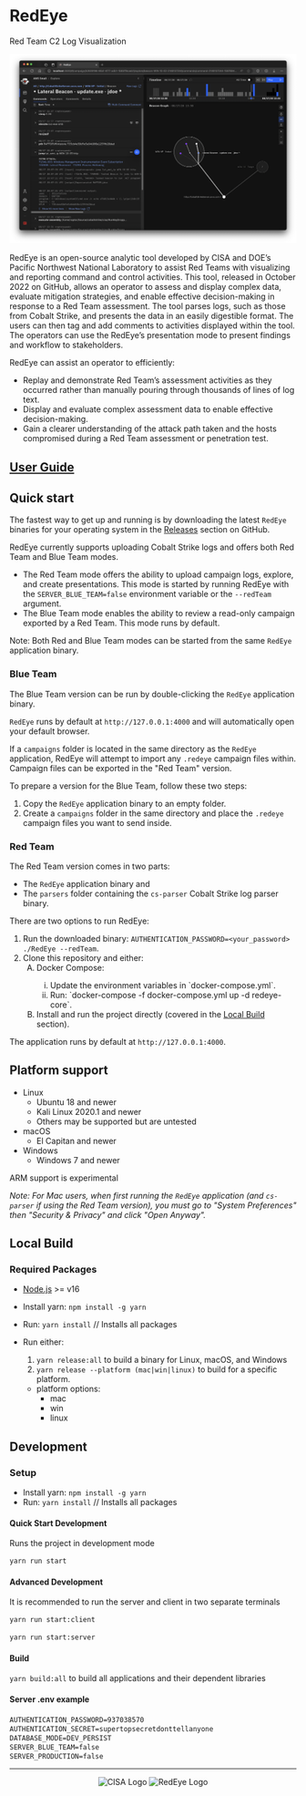 # RedEye
Red Team C2 Log Visualization

![RedEye Screenshot](docs/images/RedEye-Hero-Screenshot.png)

RedEye is an open-source analytic tool developed by CISA and DOE’s Pacific Northwest National Laboratory to assist Red Teams with visualizing and reporting command and control activities. This tool, released in October 2022 on GitHub, allows an operator to assess and display complex data, evaluate mitigation strategies, and enable effective decision-making in response to a Red Team assessment. The tool parses logs, such as those from Cobalt Strike, and presents the data in an easily digestible format. The users can then tag and add comments to activities displayed within the tool. The operators can use the RedEye’s presentation mode to present findings and workflow to stakeholders.

RedEye can assist an operator to efficiently:

-	Replay and demonstrate Red Team’s assessment activities as they occurred rather than manually pouring through thousands of lines of log text. 
-	Display and evaluate complex assessment data to enable effective decision-making.
-	Gain a clearer understanding of the attack path taken and the hosts compromised during a Red Team assessment or penetration test.




## [User Guide](<docs/User Guide.md>)

## Quick start

The fastest way to get up and running is by downloading the latest `RedEye` binaries for your operating system in the [Releases](https://github.com/cisagov/RedEye/releases) section on GitHub.

RedEye currently supports uploading Cobalt Strike logs and offers both Red Team and Blue Team modes.
-	The Red Team mode offers the ability to upload campaign logs, explore, and create presentations. This mode is started by running RedEye with the `SERVER_BLUE_TEAM=false` environment variable or the 
`--redTeam` argument.  
-	The Blue Team mode enables the ability to review a read-only campaign exported by a Red Team. This mode runs by default.

Note: Both Red and Blue Team modes can be started from the same `RedEye` application binary.

### Blue Team

The Blue Team version can be run by double-clicking the `RedEye` application binary.

`RedEye` runs by default at `http://127.0.0.1:4000` and will automatically open your default browser.

If a `campaigns` folder is located in the same directory as the `RedEye` application, RedEye will attempt to import any `.redeye` campaign files within. Campaign files can be exported in the "Red Team" version.

To prepare a version for the Blue Team, follow these two steps:
1. Copy the `RedEye` application binary to an empty folder.
2. Create a `campaigns` folder in the same directory and place the `.redeye` campaign files you want to send inside.

### Red Team

The Red Team version comes in two parts:
- The `RedEye` application binary and
- The `parsers` folder containing the `cs-parser` Cobalt Strike log parser binary.

There are two options to run RedEye:

1. Run the downloaded binary: `AUTHENTICATION_PASSWORD=<your_password> ./RedEye --redTeam`.
2. Clone this repository and either:
   <ol type="A">
    <li>Docker Compose:</li>
       <ol type="i">
        <li>Update the environment variables in `docker-compose.yml`.</li>
        <li>Run: `docker-compose -f docker-compose.yml up -d redeye-core`.</li>
       </ol>
    <li>Install and run the project directly (covered in the <a href="#local-build">Local Build</a> section).</li>
   </ol>

The application runs by default at `http://127.0.0.1:4000`.

## Platform support

- Linux
    - Ubuntu 18 and newer
    - Kali Linux 2020.1 and newer
    - Others may be supported but are untested
- macOS
    - El Capitan and newer
- Windows
    - Windows 7 and newer

ARM support is experimental

_Note: For Mac users, when first running the `RedEye` application (and `cs-parser` if using the Red Team version), you must go to "System Preferences" then "Security & Privacy" and click "Open Anyway"._

## Local Build

### Required Packages

- [Node.js](https://nodejs.org/en/) >= v16

- Install yarn: `npm install -g yarn`
- Run: `yarn install` // Installs all packages
- Run either:
  1. `yarn release:all` to build a binary for Linux, macOS, and Windows
  2. `yarn release --platform (mac|win|linux)` to build for a specific platform.
    - platform options:
      - mac
      - win
      - linux

## Development

### Setup

- Install yarn: `npm install -g yarn`
- Run: `yarn install` // Installs all packages


#### Quick Start Development
Runs the project in development mode

```sh
yarn run start
```

#### Advanced Development
It is recommended to run the server and client in two separate terminals

```sh
yarn run start:client
```

```sh
yarn run start:server
```


#### Build

`yarn build:all` to build all applications and their dependent libraries


#### Server .env example
```env
AUTHENTICATION_PASSWORD=937038570
AUTHENTICATION_SECRET=supertopsecretdonttellanyone
DATABASE_MODE=DEV_PERSIST
SERVER_BLUE_TEAM=false
SERVER_PRODUCTION=false
```

---

<div align="center">
  <img alt="CISA Logo" src="docs/images/CISA Logo.png" height="35%" width="35%"/>
  <img alt="RedEye Logo" src="applications/client/public/logos/Logo-Dark.svg" height="35%" width="35%"/>
</div>

